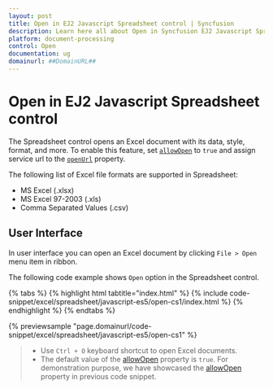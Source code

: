 ```yaml
---
layout: post
title: Open in EJ2 Javascript Spreadsheet control | Syncfusion
description: Learn here all about Open in Syncfusion EJ2 Javascript Spreadsheet control of Syncfusion Essential JS 2 and more.
platform: document-processing
control: Open 
documentation: ug
domainurl: ##DomainURL##
---
```


# Open in EJ2 Javascript Spreadsheet control

The Spreadsheet control opens an Excel document with its data, style, format, and more. To enable this feature, set [`allowOpen`](../api/spreadsheet/#allowopen) to `true` and assign service url to the [`openUrl`](../api/spreadsheet/#openurl) property.

The following list of Excel file formats are supported in Spreadsheet:

* MS Excel (.xlsx)
* MS Excel 97-2003 (.xls)
* Comma Separated Values (.csv)

## User Interface

In user interface you can open an Excel document by clicking `File > Open` menu item in ribbon.

The following code example shows `Open` option in the Spreadsheet control.

{% tabs %}
{% highlight html tabtitle="index.html" %}
{% include code-snippet/excel/spreadsheet/javascript-es5/open-cs1/index.html %}
{% endhighlight %}
{% endtabs %}

{% previewsample "page.domainurl/code-snippet/excel/spreadsheet/javascript-es5/open-cs1" %}

> * Use `Ctrl + O` keyboard shortcut to open Excel documents.
> * The default value of the [allowOpen](../api/spreadsheet/#allowopen) property is `true`. For demonstration purpose, we have showcased the [allowOpen](../api/spreadsheet/#allowopen) property in previous code snippet.